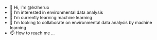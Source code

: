 - 👋 Hi, I’m @lvzheruo
- 👀 I’m interested in environmental data analysis
- 🌱 I’m currently learning machine learning
- 💞️ I’m looking to collaborate on environmental data analysis by machine learning
- 📫 How to reach me ...

<!---
lvzheruo/lvzheruo is a ✨ special ✨ repository because its `README.md` (this file) appears on your GitHub profile.
You can click the Preview link to take a look at your changes.
--->
